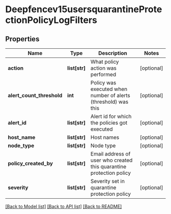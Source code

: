 # Deepfencev15usersquarantineProtectionPolicyLogFilters

## Properties
Name | Type | Description | Notes
------------ | ------------- | ------------- | -------------
**action** | **list[str]** | What policy action was performed | [optional] 
**alert_count_threshold** | **int** | Policy was executed when number of alerts (threshold) was this | [optional] 
**alert_id** | **list[str]** | Alert id for which the policies got executed | [optional] 
**host_name** | **list[str]** | Host names | [optional] 
**node_type** | **list[str]** | Node type | [optional] 
**policy_created_by** | **list[str]** | Email address of user who created this quarantine protection policy | [optional] 
**severity** | **list[str]** | Severity set in quarantine protection policy | [optional] 

[[Back to Model list]](../README.md#documentation-for-models) [[Back to API list]](../README.md#documentation-for-api-endpoints) [[Back to README]](../README.md)



